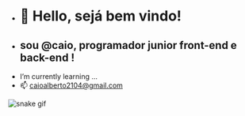- <h1>👋 Hello, sejá bem vindo! </h1>
- <h2> sou @caio, programador junior front-end e back-end ! </h2>
- I’m currently learning ...
- 📫 caioalberto2104@gmail.com

![snake gif](https://github.com/calbert0903/calbert0903/blob/output/github-contribution-grid-snake.svg)
